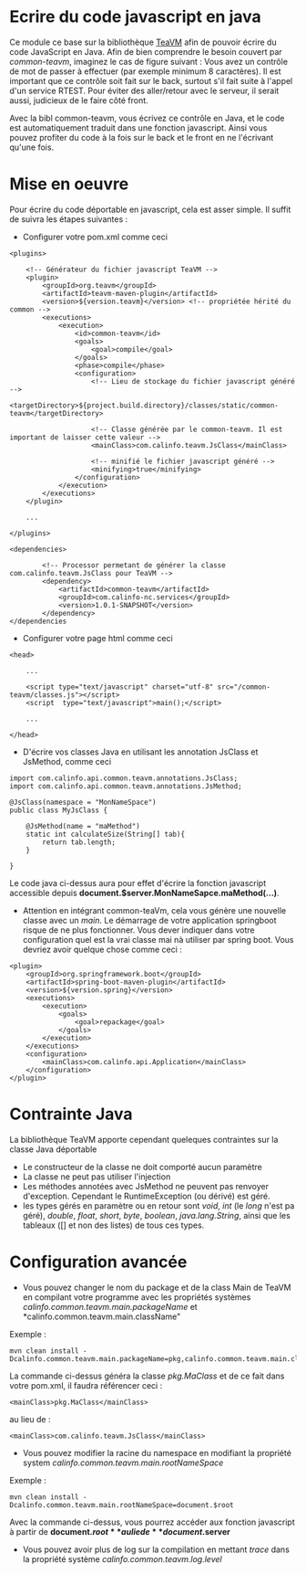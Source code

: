 # Ecrire du code javascript en java

 Ce module ce base sur la bibliothèque [TeaVM](http://teavm.org/) afin de pouvoir écrire du code JavaScript en Java.
 Afin de bien comprendre le besoin couvert par *common-teavm*, imaginez le cas de figure suivant :
 Vous avez un contrôle de mot de passer à effectuer (par exemple minimum 8 caractères). Il est important que ce contrôle
 soit fait sur le back, surtout s'il fait suite à l'appel d'un service RTEST. Pour éviter des aller/retour avec le serveur,
 il serait aussi, judicieux de le faire côté front.
 
 Avec la bibl common-teavm, vous écrivez ce contrôle en Java, et le code est automatiquement traduit dans une fonction
 javascript. Ainsi vous pouvez profiter du code à la fois sur le back et le front en ne l'écrivant qu'une fois.
 
# Mise en oeuvre

Pour écrire du code déportable en javascript, cela est asser simple. Il suffit de suivra les étapes suivantes :

* Configurer votre pom.xml comme ceci
```
<plugins>

    <!-- Générateur du fichier javascript TeaVM -->
    <plugin>
        <groupId>org.teavm</groupId>
        <artifactId>teavm-maven-plugin</artifactId>
        <version>${version.teavm}</version> <!-- propriétée hérité du common -->
        <executions>
            <execution>
                <id>common-teavm</id>
                <goals>
                    <goal>compile</goal>
                </goals>
                <phase>compile</phase>
                <configuration>
                    <!-- Lieu de stockage du fichier javascript généré -->
                    <targetDirectory>${project.build.directory}/classes/static/common-teavm</targetDirectory> 
    
                    <!-- Classe générée par le common-teavm. Il est important de laisser cette valeur -->
                    <mainClass>com.calinfo.teavm.JsClass</mainClass>
    
                    <!-- minifié le fichier javascript généré -->
                    <minifying>true</minifying>
                </configuration>
            </execution>
        </executions>
    </plugin>
    
    ...
    
</plugins>

<dependencies>
        
        <!-- Processor permetant de générer la classe com.calinfo.teavm.JsClass pour TeaVM -->
        <dependency>
            <artifactId>common-teavm</artifactId>
            <groupId>com.calinfo-nc.services</groupId>
            <version>1.0.1-SNAPSHOT</version>
        </dependency>
</dependencies
```

* Configurer votre page html comme ceci

```
<head>
    
    ...
    
    <script type="text/javascript" charset="utf-8" src="/common-teavm/classes.js"></script>
    <script  type="text/javascript">main();</script>

    ...

</head>

```

* D'écrire vos classes Java en utilisant les annotation JsClass et JsMethod, comme ceci

```
import com.calinfo.api.common.teavm.annotations.JsClass;
import com.calinfo.api.common.teavm.annotations.JsMethod;

@JsClass(namespace = "MonNameSpace")
public class MyJsClass {

    @JsMethod(name = "maMethod")
    static int calculateSize(String[] tab){
        return tab.length;
    }

}
```

Le code java ci-dessus aura pour effet d'écrire la fonction javascript accessible depuis **document.$server.MonNameSapce.maMethod(...)**.

* Attention en intégrant common-teaVm, cela vous génère une nouvelle classe avec un *main*. Le démarrage de votre application
springboot risque de ne plus fonctionner. Vous dever indiquer dans votre configuration quel est la vrai classe mai nà utiliser
par spring boot. Vous devriez avoir quelque chose comme ceci :

```
<plugin>
    <groupId>org.springframework.boot</groupId>
    <artifactId>spring-boot-maven-plugin</artifactId>
    <version>${version.spring}</version>
    <executions>
        <execution>
            <goals>
                <goal>repackage</goal>
            </goals>
        </execution>
    </executions>
    <configuration>
        <mainClass>com.calinfo.api.Application</mainClass>
    </configuration>
</plugin>
```

# Contrainte Java

La bibliothèque TeaVM apporte cependant queleques contraintes sur la classe Java déportable

* Le constructeur de la classe ne doit comporté aucun paramètre
* La classe ne peut pas utiliser l'injection
* Les méthodes annotées avec JsMethod ne peuvent pas renvoyer d'exception. Cependant le RuntimeException (ou dérivé) est géré.
* les types gérés en paramètre ou en retour sont *void*, *int* (le *long* n'est pa géré), *double*, *float*, *short*, *byte*,
*boolean*, *java.lang.String*, ainsi que les tableaux ([] et non des listes) de tous ces types.

# Configuration avancée

* Vous pouvez changer le nom du package et de la class Main de TeaVM en compilant votre programme avec les propriétés systèmes
*calinfo.common.teavm.main.packageName* et *calinfo.common.teavm.main.className"

Exemple : 
    
    mvn clean install -Dcalinfo.common.teavm.main.packageName=pkg,calinfo.common.teavm.main.className=MaClass
    
 La commande ci-dessus généra la classe *pkg.MaClass* et de ce fait dans votre pom.xml, il faudra référencer ceci :
 
    <mainClass>pkg.MaClass</mainClass>
 
 au lieu de :
 
    <mainClass>com.calinfo.teavm.JsClass</mainClass>

* Vous pouvez modifier la racine du namespace en modifiant la propriété system *calinfo.common.teavm.main.rootNameSpace*

Exemple :

    mvn clean install -Dcalinfo.common.teavm.main.rootNameSpace=document.$root

Avec la commande ci-dessus, vous pourrez accéder aux fonction javascript à partir de **document.$root** au lie de **document.$server**

* Vous pouvez avoir plus de log sur la compilation en mettant *trace* dans la propriété système *calinfo.common.teavm.log.level*
